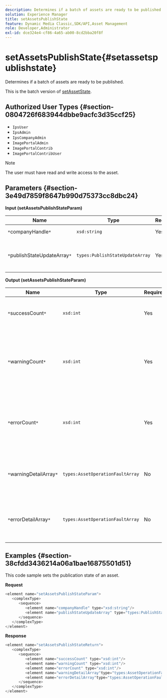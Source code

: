```yaml
---
description: Determines if a batch of assets are ready to be published.
solution: Experience Manager
title: setAssetsPublishState
feature: Dynamic Media Classic,SDK/API,Asset Management
role: Developer,Administrator
exl-id: dce324e4-cf86-4a65-ab00-8cd2bba20f8f
---
```

# setAssetsPublishState{#setassetspublishstate}

Determines if a batch of assets are ready to be published.

 This is the batch version of [setAssetState](../../../operations/c-operations-intro/c-methods/r-set-asset-publish-state.md#reference-9efc2eeea42348e0b1d5f3d1005c6563). 

## Authorized User Types {#section-0804726f683944dbbe9acfc3d35ccf25}

* `IpsUser` 
* `IpsAdmin` 
* `IpsCompanyAdmin` 
* `ImagePortalAdmin` 
* `ImagePortalContrib` 
* `ImagePortalContribUser`

>[!NOTE]
>
>The user must have read and write access to the asset.

## Parameters {#section-3e49d7859f8647b990d75373cc8dbc24}

**Input (setAssetsPublishStateParam)** 

|  Name  | Type  | Required  | Description  |
|---|---|---|---|
|  `*`companyHandle`*`  | `xsd:string`  | Yes  | Company handle.  |
|  `*`publishStateUpdateArray`*`  | `types:PublishStateUpdateArray`  | Yes  | Array of publish state values for the assets.  |

**Output (setAssetsPublishStateParam)** 

|  Name  | Type  | Required  | Description  |
|---|---|---|---|
|  `*`successCount`*`  | `xsd:int`  | Yes  | The number of successfully updated assets.  |
|  `*`warningCount`*`  | `xsd:int`  | Yes  | The number of assets that generated a warning when the operation tried to update them.  |
|  `*`errorCount`*`  | `xsd:int`  | Yes  | The number of assets that generated an error when the operation tried to delete them.  |
|  `*`warningDetailArray`*`  | `types:AssetOperationFaultArray`  | No  | Details associated with the asset updates that generated a warning.  |
|  `*`errorDetailArray`*`  | `types:AssetOperationFaultArray`  | No  | Details associated with the asset updates that generated an error.  |

## Examples {#section-38cfdd3436214a06a1bae16875501d51}

This code sample sets the publication state of an asset.

**Request** 

```java
<element name="setAssetsPublishStateParam">
   <complexType>
      <sequence>
         <element name="companyHandle" type="xsd:string"/>
         <element name="publishStateUpdateArray" type="types:PublishStateUpdateArray"/>
      </sequence>
   </complexType>
</element>
```

**Response** 

```java
<element name="setAssetsPublishStateReturn">
   <complexType>
      <sequence>
         <element name="successCount" type="xsd:int"/>
         <element name="warningCount" type="xsd:int"/>
         <element name="errorCount" type="xsd:int"/>
         <element name="warningDetailArray"type="types:AssetOperationFaultArray" minOccurs="0"/>
         <element name="errorDetailArray"type="types:AssetOperationFaultArray" minOccurs="0"/>
      </sequence>
   </complexType>
</element>
```
